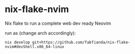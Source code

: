 # nix-flake-nvim
Nix flake to run a complete web dev ready Neovim

run as (change arch accordingly):
```
nix develop git+https://github.com/fabfianda/nix-flake-nvim#devShell.x86_64-linux
```
